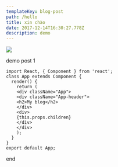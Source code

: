 ```yaml
---
templateKey: blog-post
path: /hello
title: xin chào
date: 2017-12-14T16:30:27.778Z
description: demo
---
```

![](/img/goods_013811_213221.jpg)

demo post 1

```
import React, { Component } from 'react';
class App extends Component {
  render() {
    return (
    <div className="App">
    <div className="App-header">
    <h2>My blog</h2>
    </div>
    <div>
    {this.props.children}
    </div>
    </div>
    );
  }
}
export default App;
```

end
